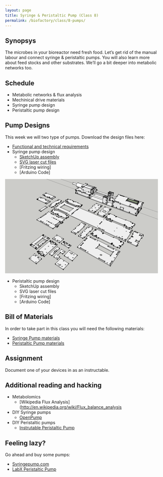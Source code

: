 ```yaml
---
layout: page
title: Syringe & Peristaltic Pump (Class 8)
permalink: /biofactory/class/8-pumps/
---
```


## Synopsys

The microbes in your bioreactor need fresh food. Let’s get rid of the manual labour and connect syringe & peristaltic pumps. You will also learn more about feed stocks and other substrates. We’ll go a bit deeper into metabolic networks too.

## Schedule

* Metabolic networks & flux analysis
* Mechinical drive materials
* Syringe pump design
* Peristaltic pump design

## Pump Designs

This week we will two type of pumps. Download the design files here:

* [Functional and technical requirements](/biofactory/class/8-pumps/requirements/)
* Syringe pump design
  * [SketchUp assembly](/biofactory/class/8/Syringe-Pump-Sketchup.skp)
  * [SVG laser cut files](/biofactory/class/8/Syringe-Pump-SVGs.zip)
  * [Fritzing wiring]
  * [Arduino Code]

![Syringe Pump](/biofactory/class/8/Syringe-Pump.png)

* Peristaltic pump design
  * SketchUp assembly
  * SVG laser cut files
  * [Fritzing wiring]
  * [Arduino Code]

## Bill of Materials

In order to take part in this class you will need the following materials:

* [Syringe Pump materials](/biofactory/class/8-pumps/syringe-pump-materials/)
* [Peristaltic Pump materials](/biofactory/class/8-pumps/peristaltic-pump-materials/)

## Assignment

Document one of your devices in as an instructable.

## Additional reading and hacking

* Metabolomics
  * [Wikipedia Flux Analysis](http://en.wikipedia.org/wiki/Flux_balance_analysis
* DIY Syringe pumps
  * [OpenPump](https://www.wevolver.com/gerrit.niezen/openpump---an-open-source-hardware-syringe-pump/openpump)
* DIY Peristaltic pumps
  * [Instrutable Peristaltic Pump](http://www.instructables.com/id/Inexpensive-easy-to-build-peristaltic-pump/)

## Feeling lazy?

Go ahead and buy some pumps:

* [Syringepump.com](http://www.syringepump.com/index.php)
* [LabX Peristaltic Pump](http://www.labx.com/pumps-peristaltic)
